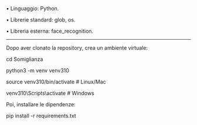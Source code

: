 • Linguaggio: Python.

• Librerie standard: glob, os.

• Libreria esterna: face_recognition.

---

Dopo aver clonato la repository, crea un ambiente virtuale:

cd Somiglianza

python3 -m venv venv310

source venv310/bin/activate  # Linux/Mac

venv310\Scripts\activate     # Windows

Poi, installare le dipendenze:

pip install -r requirements.txt
